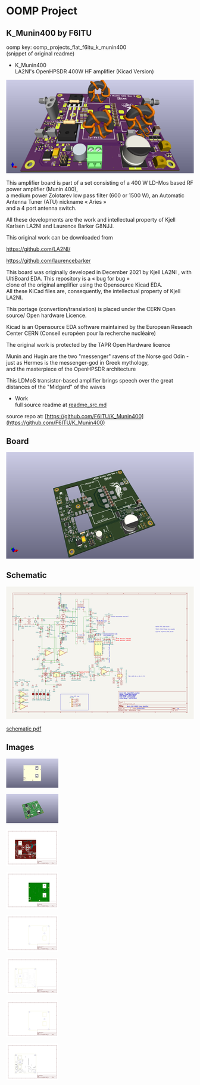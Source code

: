 # OOMP Project  
## K_Munin400  by F6ITU  
  
oomp key: oomp_projects_flat_f6itu_k_munin400  
(snippet of original readme)  
  
- K_Munin400  
LA2NI's OpenHPSDR 400W HF amplifier (Kicad Version)  
  
![Munin, a 400W HF linear amplifier](https://github.com/F6ITU/K_Munin400/blob/main/K_Munin400.png)  
  
This amplifier board is part of a set consisting of a 400 W LD-Mos based RF power amplifier (Munin 400),   
a medium power Zolotarev low pass filter (600 or 1500 W), an Automatic Antenna Tuner (ATU) nickname « Aries »   
and a 4 port antenna switch.  
  
All these developments are the work and intellectual property of Kjell Karlsen LA2NI and Laurence Barker G8NJJ.  
  
This original work can be downloaded from  
  
https://github.com/LA2NI/  
  
https://github.com/laurencebarker  
  
  
This board was originally developed in December 2021 by Kjell LA2NI , with UltiBoard EDA. This repository is a « bug for bug »  
clone of the original amplifier using the Opensource Kicad EDA.   
All these KiCad files are, consequently, the intellectual property of Kjell LA2NI.  
  
This portage (convertion/translation) is placed under the CERN Open source/ Open hardware Licence.  
  
Kicad is an Opensource EDA software maintained by the European Reseach Center CERN (Conseil européen pour la recherche nucléaire)  
  
The original work is protected by the TAPR Open Hardware licence  
  
Munin and Hugin are the two "messenger" ravens of the Norse god Odin - just as Hermes is the messenger-god in Greek mythology,   
and the masterpiece of the OpenHPSDR architecture   
  
This LDMoS transistor-based amplifier brings speech over the great distances of the "Midgard" of the waves  
  
  
- Work  
  full source readme at [readme_src.md](readme_src.md)  
  
source repo at: [https://github.com/F6ITU/K_Munin400](https://github.com/F6ITU/K_Munin400)  
## Board  
  
[![working_3d.png](working_3d_600.png)](working_3d.png)  
## Schematic  
  
[![working_schematic.png](working_schematic_600.png)](working_schematic.png)  
  
[schematic pdf](working_schematic.pdf)  
## Images  
  
[![working_3D_bottom.png](working_3D_bottom_140.png)](working_3D_bottom.png)  
  
[![working_3D_top.png](working_3D_top_140.png)](working_3D_top.png)  
  
[![working_assembly_page_01.png](working_assembly_page_01_140.png)](working_assembly_page_01.png)  
  
[![working_assembly_page_02.png](working_assembly_page_02_140.png)](working_assembly_page_02.png)  
  
[![working_assembly_page_03.png](working_assembly_page_03_140.png)](working_assembly_page_03.png)  
  
[![working_assembly_page_04.png](working_assembly_page_04_140.png)](working_assembly_page_04.png)  
  
[![working_assembly_page_05.png](working_assembly_page_05_140.png)](working_assembly_page_05.png)  
  
[![working_assembly_page_06.png](working_assembly_page_06_140.png)](working_assembly_page_06.png)  
